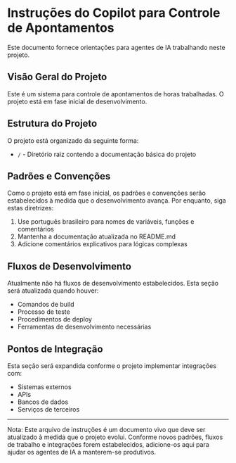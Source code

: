 # Instruções do Copilot para Controle de Apontamentos

Este documento fornece orientações para agentes de IA trabalhando neste projeto.

## Visão Geral do Projeto

Este é um sistema para controle de apontamentos de horas trabalhadas. O projeto está em fase inicial de desenvolvimento.

## Estrutura do Projeto

O projeto está organizado da seguinte forma:
- `/` - Diretório raiz contendo a documentação básica do projeto

## Padrões e Convenções

Como o projeto está em fase inicial, os padrões e convenções serão estabelecidos à medida que o desenvolvimento avança. Por enquanto, siga estas diretrizes:

1. Use português brasileiro para nomes de variáveis, funções e comentários
2. Mantenha a documentação atualizada no README.md
3. Adicione comentários explicativos para lógicas complexas

## Fluxos de Desenvolvimento

Atualmente não há fluxos de desenvolvimento estabelecidos. Esta seção será atualizada quando houver:
- Comandos de build
- Processo de teste
- Procedimentos de deploy
- Ferramentas de desenvolvimento necessárias

## Pontos de Integração

Esta seção será expandida conforme o projeto implementar integrações com:
- Sistemas externos
- APIs
- Bancos de dados
- Serviços de terceiros

---
Nota: Este arquivo de instruções é um documento vivo que deve ser atualizado à medida que o projeto evolui. Conforme novos padrões, fluxos de trabalho e integrações forem estabelecidos, adicione-os aqui para ajudar os agentes de IA a manterem-se produtivos.